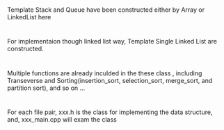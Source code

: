 #
Template Stack and Queue have been constructed either by Array or LinkedList here

#
For implementaion though linked list way, Template Single Linked List are constructed.

#
Multiple functions are already inculded in the these class
, including Transeverse and Sorting(insertion_sort, selection_sort, merge_sort, and partition sort), and so on ...

#
For each file pair, xxx.h is the class for implementing the data structure, and, xxx_main.cpp will exam the class
